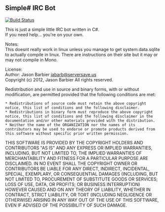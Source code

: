 ## Simple# IRC Bot  
[![Build Status](https://travis-ci.org/kusuriya/MonoBot.png?branch=master)](https://travis-ci.org/kusuriya/MonoBot)  


This is just a simple little IRC bot written in C#.  
If you need help... you're on your own.  

Notes:  
This doesnt really work in linux unless you manage to get system.data.sqlite to actually compile in linux. There are instructions on their site but it may or may not compile in Mono.

License:  
 Author: Jason Barbier jabarb@serversave.us   
 Copyright (c) 2012, Jason Barbier All rights reserved.

 Redistribution and use in source and binary forms, with or without modification, are permitted provided that the following conditions are met:  

    * Redistributions of source code must retain the above copyright notice, this list of conditions and the following disclaimer.
    * Redistributions in binary form must reproduce the above copyright notice, this list of conditions and the following disclaimer in the documentation and/or other materials provided with the distribution.
    * Neither the name of the ORGANIZATION nor the names of its contributors may be used to endorse or promote products derived from this software without specific prior written permission.
  
  
 THIS SOFTWARE IS PROVIDED BY THE COPYRIGHT HOLDERS AND CONTRIBUTORS
 "AS IS" AND ANY EXPRESS OR IMPLIED WARRANTIES, INCLUDING, BUT NOT
 LIMITED TO, THE IMPLIED WARRANTIES OF MERCHANTABILITY AND FITNESS FOR
 A PARTICULAR PURPOSE ARE DISCLAIMED. IN NO EVENT SHALL THE COPYRIGHT OWNER OR
 CONTRIBUTORS BE LIABLE FOR ANY DIRECT, INDIRECT, INCIDENTAL, SPECIAL,
 EXEMPLARY, OR CONSEQUENTIAL DAMAGES (INCLUDING, BUT NOT LIMITED TO,
 PROCUREMENT OF SUBSTITUTE GOODS OR SERVICES; LOSS OF USE, DATA, OR
 PROFITS; OR BUSINESS INTERRUPTION) HOWEVER CAUSED AND ON ANY THEORY OF
 LIABILITY, WHETHER IN CONTRACT, STRICT LIABILITY, OR TORT (INCLUDING
 NEGLIGENCE OR OTHERWISE) ARISING IN ANY WAY OUT OF THE USE OF THIS
 SOFTWARE, EVEN IF ADVISED OF THE POSSIBILITY OF SUCH DAMAGE.
